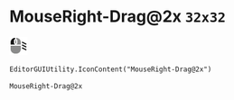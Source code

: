 # MouseRight-Drag@2x `32x32`
<img src="/img/MouseRight-Drag@2x.png" width=32 height=32>

``` CSharp
EditorGUIUtility.IconContent("MouseRight-Drag@2x")
```
```
MouseRight-Drag@2x
```
